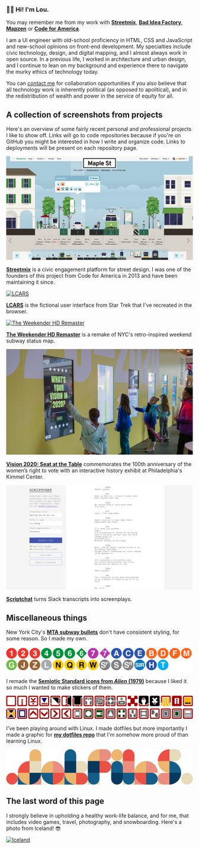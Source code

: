 ### 👋🏼 Hi! I'm Lou.

You may remember me from my work with **[Streetmix](https://github.com/streetmix/)**, **[Bad Idea Factory](https://github.com/badideafactory/)**, **[Mapzen](https://github.com/mapzen/)** or  **[Code for America](https://github.com/codeforamerica/)**.

I am a UI engineer with old-school proficiency in HTML, CSS and JavaScript and new-school opinions on front-end development. My specialties include civic technology, design, and digital mapping, and I almost always work in open source. In a previous life, I worked in architecture and urban design, and I continue to lean on my background and experience there to navigate the murky ethics of technology today.

You can [contact me](mailto:lou@louhuang.com) for collaboration opportunities if you also believe that all technology work is inherently political (as opposed to apolitical), and in the redistribution of wealth and power in the service of equity for all.


## A collection of screenshots from projects

Here's an overview of some fairly recent personal and professional projects I like to show off. Links will go to code repositories because if you're on GitHub you might be interested in how I write and organize code. Links to deployments will be present on each repository page.

[![Streetmix](https://raw.githubusercontent.com/louh/louh/main/images/streetmix.png)](https://github.com/streetmix/streetmix)

**[Streetmix](https://github.com/streetmix/streetmix)** is a civic engagement platform for street design. I was one of the founders of this project from Code for America in 2013 and have been maintaining it since.

[![LCARS](https://raw.githubusercontent.com/louh/lcars/main/public/preview.jpg)](https://github.com/louh/lcars)

**[LCARS](https://github.com/louh/lcars)** is the fictional user interface from Star Trek that I've recreated in the browser.

[![The Weekender HD Remaster](https://raw.githubusercontent.com/louh/weekender/main/src/images/thumbnail.png)](https://github.com/louh/weekender)

**[The Weekender HD Remaster](https://github.com/louh/weekender)** is a remake of NYC's retro-inspired weekend subway status map.

[![Vision 2020: Seat at the Table](https://raw.githubusercontent.com/louh/louh/main/images/vision2020_dome.jpg)](https://github.com/badideafactory/vision2020)

**[Vision 2020: Seat at the Table](https://github.com/badideafactory/vision2020)** commemorates the 100th anniversary of the women’s right to vote with an interactive history exhibit at Philadelphia's Kimmel Center.

[![Scriptchat](https://raw.githubusercontent.com/louh/louh/main/images/scriptchat.png)](https://github.com/badideafactory/scriptchat)

**[Scriptchat](https://github.com/badideafactory/scriptchat)** turns Slack transcripts into screenplays.


## Miscellaneous things

New York City's **[MTA subway bullets](https://github.com/louh/mta-subway-bullets)** don't have consistent styling, for some reason. So I made my own.

[![MTA Subway Bullets](https://raw.githubusercontent.com/louh/louh/main/images/mta-subway-bullets.png)](https://github.com/louh/mta-subway-bullets)

I remade the **[Semiotic Standard icons from _Alien_ (1979)](https://github.com/louh/semiotic-standard)** because I liked it so much I wanted to make stickers of them.

[![Semiotic Standard](https://raw.githubusercontent.com/louh/louh/main/images/semiotic-standard.png)](https://github.com/louh/semiotic-standard)

I've been playing around with Linux. I made dotfiles but more importantly I made a graphic for **[my dotfiles repo](https://github.com/louh/dotfiles)** that I'm somehow more proud of than learning Linux.

[![dotfiles](https://raw.githubusercontent.com/louh/dotfiles/main/dotfiles.png)](https://github.com/louh/dotfiles)


## The last word of this page

I strongly believe in upholding a healthy work-life balance, and for me, that includes video games, travel, photography, and snowboarding. Here's a photo from Iceland! 😎

[![Iceland](https://photos.smugmug.com/photos/i-S8dJtL5/0/9ce7123b/X3/i-S8dJtL5-X3.jpg)](https://lou.smugmug.com/)
